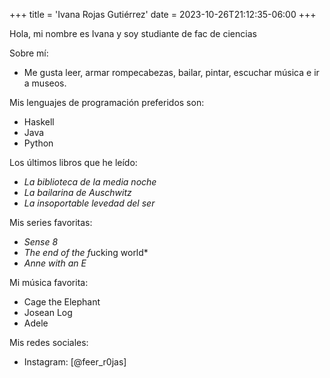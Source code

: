 +++
title = 'Ivana Rojas Gutiérrez'
date = 2023-10-26T21:12:35-06:00
+++

Hola, mi nombre es Ivana y soy studiante de fac de ciencias

Sobre mí:
- Me gusta leer, armar rompecabezas, bailar, pintar, escuchar música e ir a museos.

Mis lenguajes de programación preferidos son:
- Haskell
- Java
- Python

Los últimos libros que he leído:
- *La biblioteca de la media noche*
- *La bailarina de Auschwitz* 
- *La insoportable levedad del ser* 

Mis series favoritas:
- *Sense 8*
- *The end of the f*ucking world*
- *Anne with an E*

Mi música favorita:
- Cage the Elephant 
- Josean Log
- Adele

Mis redes sociales:
- Instagram: [@feer_r0jas]
